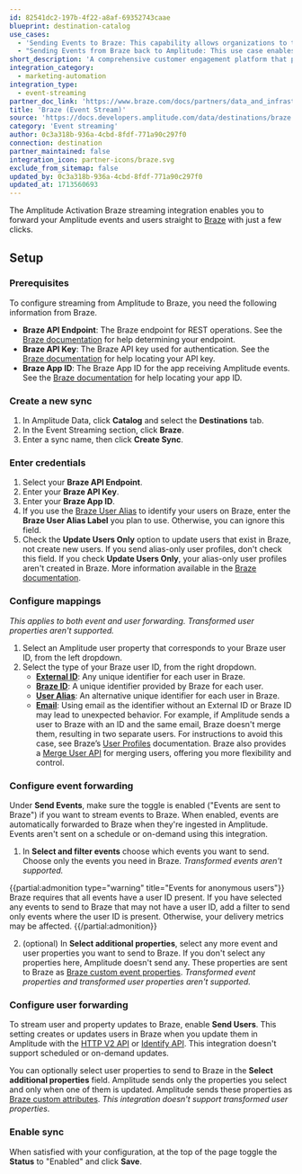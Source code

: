 ```yaml
---
id: 82541dc2-197b-4f22-a8af-69352743caae
blueprint: destination-catalog
use_cases:
  - 'Sending Events to Braze: This capability allows organizations to transmit event data from Amplitude to Braze in real-time. By streaming events, such as user interactions or product usage, to Braze, customers gain deeper insights into customer behavior and engagement patterns. Braze can then leverage this data to trigger automated messages, optimize marketing campaigns, and deliver personalized experiences across various digital channels. This fosters more effective communication with customers and drives higher conversion rates.'
  - "Sending Events from Braze back to Amplitude: This use case enables a bidirectional flow of data between Braze and Amplitude. After processing customer interactions and engagements within Braze, relevant event data can be sent back to Amplitude. By integrating this data into Amplitude's analytics platform, customers gain a comprehensive view of customer behavior and campaign performance. This holistic understanding allows customers to refine their marketing strategies, identify growth opportunities, and optimize the customer experience for enhanced satisfaction and loyalty."
short_description: 'A comprehensive customer engagement platform that powers relevant experiences between consumers and brands they love. Braze helps foster human connection through interactive conversations across channels.'
integration_category:
  - marketing-automation
integration_type:
  - event-streaming
partner_doc_link: 'https://www.braze.com/docs/partners/data_and_infrastructure_agility/analytics/amplitude/amplitude_audiences/#sync-user-traits-and-computations'
title: 'Braze (Event Stream)'
source: 'https://docs.developers.amplitude.com/data/destinations/braze'
category: 'Event streaming'
author: 0c3a318b-936a-4cbd-8fdf-771a90c297f0
connection: destination
partner_maintained: false
integration_icon: partner-icons/braze.svg
exclude_from_sitemap: false
updated_by: 0c3a318b-936a-4cbd-8fdf-771a90c297f0
updated_at: 1713560693
---
```

The Amplitude Activation Braze streaming integration enables you to forward your Amplitude events and users straight to [Braze](https://www.braze.com/) with just a few clicks.

## Setup

### Prerequisites

To configure streaming from Amplitude to Braze, you need the following information from Braze.

- **Braze API Endpoint**: The Braze endpoint for REST operations. See the [Braze documentation](https://www.braze.com/docs/api/basics/#endpoints) for help determining your endpoint.
- **Braze API Key**: The Braze API key used for authentication. See the [Braze documentation](https://www.braze.com/docs/api/basics/#rest-api-key) for help locating your API key.
- **Braze App ID**: The Braze App ID for the app receiving Amplitude events. See the [Braze documentation](https://www.braze.com/docs/api/identifier_types/#the-app-identifier-api-key) for help locating your app ID.

### Create a new sync

1. In Amplitude Data, click **Catalog** and select the **Destinations** tab.
2. In the Event Streaming section, click **Braze**.
3. Enter a sync name, then click **Create Sync**.

### Enter credentials

1. Select your **Braze API Endpoint**.
2. Enter your **Braze API Key**.
3. Enter your **Braze App ID**.
4. If you use the [Braze User Alias](https://www.braze.com/docs/api/objects_filters/user_alias_object) to identify your users on Braze, enter the **Braze User Alias Label** you plan to use. Otherwise, you can ignore this field.
5. Check the **Update Users Only**  option to update users that exist in Braze, not create new users. If you send alias-only user profiles, don't check this field. If you check **Update Users Only**, your alias-only user profiles aren't created in Braze. More information available in the [Braze documentation](https://www.braze.com/docs/api/objects_filters/user_attributes_object).

### Configure mappings

_This applies to both event and user forwarding. Transformed user properties aren't supported._

1. Select an Amplitude user property that corresponds to your Braze user ID, from the left dropdown.
2. Select the type of your Braze user ID, from the right dropdown.
    - [**External ID**](https://www.braze.com/docs/api/basics/#user-ids): Any unique identifier for each user in Braze.
    - [**Braze ID**](https://www.braze.com/docs/api/basics/#user-ids): A unique identifier provided by Braze for each user.
    - [**User Alias**](https://www.braze.com/docs/api/objects_filters/user_alias_object): An alternative unique identifier for each user in Braze.
    - [**Email**](https://www.braze.com/docs/api/endpoints/user_data/post_user_track/#frequently-asked-questions): Using email as the identifier without an External ID or Braze ID may lead to unexpected behavior. For example, if Amplitude sends a user to Braze with an ID and the same email, Braze doesn't merge them, resulting in two separate users. For instructions to avoid this case, see Braze’s [User Profiles](https://www.braze.com/docs/user_guide/engagement_tools/segments/user_profiles/) documentation. Braze also provides a [Merge User API](https://www.braze.com/docs/api/endpoints/user_data/post_users_merge/) for merging users, offering you more flexibility and control.

### Configure event forwarding

Under **Send Events**, make sure the toggle is enabled ("Events are sent to Braze") if you want to stream events to Braze. When enabled, events are automatically forwarded to Braze when they're ingested in Amplitude. Events aren't sent on a schedule or on-demand using this integration.

1. In **Select and filter events** choose which events you want to send. Choose only the events you need in Braze. _Transformed events aren't supported._


{{partial:admonition type="warning" title="Events for anonymous users"}}
Braze requires that all events have a user ID present. If you have selected any events to send to Braze that may not have a user ID, add a filter to send only events where the user ID is present. Otherwise, your delivery metrics may be affected.
{{/partial:admonition}}

2. (optional) In **Select additional properties**, select any more event and user properties you want to send to Braze. If you don't select any properties here, Amplitude doesn't send any. These properties are sent to Braze as [Braze custom event properties](https://www.braze.com/docs/user_guide/data_and_analytics/custom_data/custom_events/#custom-event-properties). _Transformed event properties and transformed user properties aren't supported._

### Configure user forwarding

To stream user and property updates to Braze, enable **Send Users**. This setting creates or updates users in Braze when you update them in Amplitude with the [HTTP V2 API](/docs/apis/analytics/http-v2) or [Identify API](/docs/apis/analytics/identify). This integration doesn't support scheduled or on-demand updates.

You can optionally select user properties to send to Braze in the **Select additional properties** field. Amplitude sends only the properties you select and only when one of them is updated. Amplitude sends these properties as [Braze custom attributes](https://www.braze.com/docs/user_guide/data_and_analytics/custom_data/custom_attributes/). _This integration doesn't support transformed user properties_.

### Enable sync

When satisfied with your configuration, at the top of the page toggle the **Status** to "Enabled" and click **Save**.